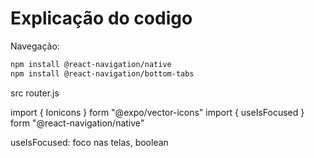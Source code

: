 # Explicação do codigo

Navegação:  
```bash
npm install @react-navigation/native
npm install @react-navigation/bottom-tabs
```

src
router.js

import { Ionicons } form "@expo/vector-icons"
import { useIsFocused } form "@react-navigation/native"

useIsFocused: foco nas telas, boolean